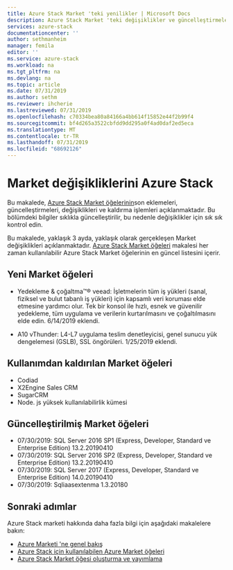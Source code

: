 ```yaml
---
title: Azure Stack Market 'teki yenilikler | Microsoft Docs
description: Azure Stack Market 'teki değişiklikler ve güncelleştirmeler.
services: azure-stack
documentationcenter: ''
author: sethmanheim
manager: femila
editor: ''
ms.service: azure-stack
ms.workload: na
ms.tgt_pltfrm: na
ms.devlang: na
ms.topic: article
ms.date: 07/31/2019
ms.author: sethm
ms.reviewer: ihcherie
ms.lastreviewed: 07/31/2019
ms.openlocfilehash: c70334bea80a84166a4bb614f15852e44f2b99f4
ms.sourcegitcommit: bf4d265a3522cbfdd9dd295a0f4ad0daf2ed5eca
ms.translationtype: MT
ms.contentlocale: tr-TR
ms.lasthandoff: 07/31/2019
ms.locfileid: "68692126"
---
```

# <a name="azure-stack-marketplace-changes"></a>Market değişikliklerini Azure Stack

Bu makalede, [Azure Stack Market öğelerinin](azure-stack-marketplace-azure-items.md)son eklemeleri, güncelleştirmeleri, değişiklikleri ve kaldırma işlemleri açıklanmaktadır. Bu bölümdeki bilgiler sıklıkla güncelleştirilir, bu nedenle değişiklikler için sık sık kontrol edin.

Bu makalede, yaklaşık 3 ayda, yaklaşık olarak gerçekleşen Market değişiklikleri açıklanmaktadır. [Azure Stack Market öğeleri](azure-stack-marketplace-azure-items.md) makalesi her zaman kullanılabilir Azure Stack Market öğelerinin en güncel listesini içerir.

## <a name="new-marketplace-items"></a>Yeni Market öğeleri

- Yedekleme & çoğaltma™® veead: İşletmelerin tüm iş yükleri (sanal, fiziksel ve bulut tabanlı iş yükleri) için kapsamlı veri koruması elde etmesine yardımcı olur. Tek bir konsol ile hızlı, esnek ve güvenilir yedekleme, tüm uygulama ve verilerin kurtarılmasını ve çoğaltılmasını elde edin. 6/14/2019 eklendi.

- A10 vThunder: L4-L7 uygulama teslim denetleyicisi, genel sunucu yük dengelemesi (GSLB), SSL öngörüleri. 1/25/2019 eklendi.

## <a name="deprecated-marketplace-items"></a>Kullanımdan kaldırılan Market öğeleri

- Codiad
- X2Engine Sales CRM
- SugarCRM
- Node. js yüksek kullanılabilirlik kümesi

## <a name="updated-marketplace-items"></a>Güncelleştirilmiş Market öğeleri

- 07/30/2019: SQL Server 2016 SP1 (Express, Developer, Standard ve Enterprise Edition) 13.2.20190410
- 07/30/2019: SQL Server 2016 SP2 (Express, Developer, Standard ve Enterprise Edition) 13.2.20190410
- 07/30/2019: SQL Server 2017 (Express, Developer, Standard ve Enterprise Edition) 14.0.20190410
- 07/30/2019: Sqliaasextenma 1.3.20180

## <a name="next-steps"></a>Sonraki adımlar

Azure Stack marketi hakkında daha fazla bilgi için aşağıdaki makalelere bakın:

- [Azure Marketi 'ne genel bakış](azure-stack-marketplace.md)
- [Azure Stack için kullanılabilen Azure Market öğeleri](azure-stack-marketplace-azure-items.md)
- [Azure Stack Market öğesi oluşturma ve yayımlama](azure-stack-create-and-publish-marketplace-item.md)
